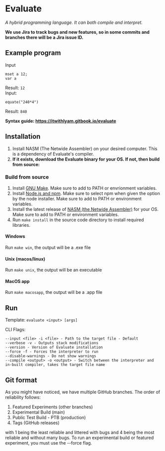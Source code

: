 # Evaluate
_A hybrid programming language. It can both compile and interpret._

**We use Jira to track bugs and new features, so in some commits and branches there will be a Jira issue ID.**

## Example program
Input 
```
mset a 12;
var a
```
Result: `12`  
Input: 
```
equate("240*4")
```
Result: `840`

**Syntax guide: https://itwithlyam.gitbook.io/evaluate**

## Installation

1. Install NASM (The Netwide Assembler) on your desired computer. This is a dependency of Evaluate's compiler.
2. **If it exists, download the Evaluate binary for your OS. If not, then build from source:**

### Build from source

1. Install [GNU Make](https://www.gnu.org/software/make/). Make sure to add to PATH or envrionment variables.
2. Install [Node.js and npm](https://www.nodejs.org). Make sure to select npm when given the option by the node installer. Make sure to add to PATH or environment variables.
3. Install the latest release of [NASM (the Netwide Assembler)](https://www.nasm.us/pub/nasm/releasebuilds/?C=M;O=D) for your OS. Make sure to add to PATH or environment variables.
4. Run `make install` in the source code directory to install required libraries.

#### Windows
Run `make win`, the output will be a .exe file

#### Unix (macos/linux)
Run `make unix`, the output will be an executable

#### MacOS app
Run `make macosapp`, the output will be a .app file

## Run 
Template: `evaluate <input> [args]`

CLI Flags:
```
--input <file> -i <file> - Path to the target file - Default
--verbose -v - Outputs stack modifications
--version - Version of Evaluate installation
--force -f - Forces the interpreter to run
--disable-warnings - Do not show warnings
--compile <output> -o <output> - Switch between the interpreter and in-built compiler, takes the target file name
```

## Git format

As you might have noticed, we have multiple GitHub branches. The order of reliability follows:

1. Featured Experiments (other branches)
2. Experimental Build (main)
3. Public Test Build - PTB (production)
4. Tags (GitHub releases)

with 1 being the least reliable and littered with bugs and 4 being the most reliable and without many bugs. To run an experimental build or featured experiment, you must use the --force flag.
